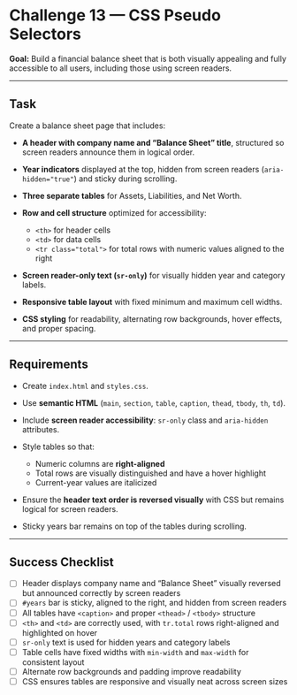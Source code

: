 # Challenge 13 — CSS Pseudo Selectors

**Goal:** Build a financial balance sheet that is both visually appealing and fully accessible to all users, including those using screen readers.

---

## Task

Create a balance sheet page that includes:

* **A header with company name and “Balance Sheet” title**, structured so screen readers announce them in logical order.
* **Year indicators** displayed at the top, hidden from screen readers (`aria-hidden="true"`) and sticky during scrolling.
* **Three separate tables** for Assets, Liabilities, and Net Worth.
* **Row and cell structure** optimized for accessibility:

  * `<th>` for header cells
  * `<td>` for data cells
  * `<tr class="total">` for total rows with numeric values aligned to the right
* **Screen reader-only text (`sr-only`)** for visually hidden year and category labels.
* **Responsive table layout** with fixed minimum and maximum cell widths.
* **CSS styling** for readability, alternating row backgrounds, hover effects, and proper spacing.

---

## Requirements

* Create `index.html` and `styles.css`.
* Use **semantic HTML** (`main`, `section`, `table`, `caption`, `thead`, `tbody`, `th`, `td`).
* Include **screen reader accessibility**: `sr-only` class and `aria-hidden` attributes.
* Style tables so that:

  * Numeric columns are **right-aligned**
  * Total rows are visually distinguished and have a hover highlight
  * Current-year values are italicized
* Ensure the **header text order is reversed visually** with CSS but remains logical for screen readers.
* Sticky years bar remains on top of the tables during scrolling.

---

## Success Checklist

* [ ] Header displays company name and “Balance Sheet” visually reversed but announced correctly by screen readers
* [ ] `#years` bar is sticky, aligned to the right, and hidden from screen readers
* [ ] All tables have `<caption>` and proper `<thead>` / `<tbody>` structure
* [ ] `<th>` and `<td>` are correctly used, with `tr.total` rows right-aligned and highlighted on hover
* [ ] `sr-only` text is used for hidden years and category labels
* [ ] Table cells have fixed widths with `min-width` and `max-width` for consistent layout
* [ ] Alternate row backgrounds and padding improve readability
* [ ] CSS ensures tables are responsive and visually neat across screen sizes
